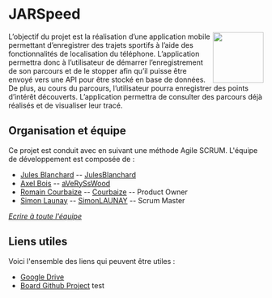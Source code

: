 # JARSpeed
<p>
<img align="right" width="100" height="100" src="https://github.com/SimonLAUNAY/JARSpeed/assets/103497891/655215fb-f65e-440d-ab4f-93c2daf4652e">
L’objectif du projet est la réalisation d’une application mobile permettant d’enregistrer des trajets
sportifs à l’aide des fonctionnalités de localisation du téléphone.
L’application permettra donc à l’utilisateur de démarrer l’enregistrement de son parcours et de le
stopper afin qu’il puisse être envoyé vers une API pour être stocké en base de données. De plus, au
cours du parcours, l’utilisateur pourra enregistrer des points d’intérêt découverts.
L’application permettra de consulter des parcours déjà réalisés et de visualiser leur tracé.
</p>

## Organisation et équipe

Ce projet est conduit avec en suivant une méthode Agile SCRUM. L'équipe de développement est composée de : 
- [Jules Blanchard](mailto:jules.blanchard@iut-rodez.fr?subject=[GitHub]%20JARSpeed) -- [JulesBlanchard](https://github.com/JulesBlanchard)
- [Axel Bois](mailto:axel.bois@iut-rodez.fr?subject=[GitHub]%20JARSpeed) -- [aVeRySsWood](https://github.com/aVeRySsWood) 
- [Romain Courbaize](mailto:romain.courbaize@iut-rodez.fr?subject=[GitHub]%20JARSpeed) -- [Courbaize](https://github.com/Courbaize) -- Product Owner
- [Simon Launay](mailto:simon.launay@iut-rodez.fr?subject=[GitHub]%20JARSpeed) -- [SimonLAUNAY](https://github.com/SimonLAUNAY) -- Scrum Master

[_Ecrire à toute l'équipe_](mailto:jules.blanchard@iut-rodez.fr,axel.bois@iut-rodez.fr,romain.courbaize@iut-rodez.fr,simon.launay@iut-rodez.fr?subject=[GitHub]%20JARSpeed)

## Liens utiles

Voici l'ensemble des liens qui peuvent être utiles :
- [Google Drive](https://drive.google.com/drive/folders/1IpAnSOIMVffRGjbrBUw9aLNlk-8IU0fO?usp=sharing)
- [Board Github Project](https://github.com/users/SimonLAUNAY/projects/3)
test